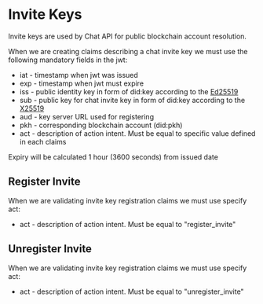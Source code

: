 # Invite Keys

Invite keys are used by Chat API for public blockchain account resolution.

When we are creating claims describing a chat invite key we must use the following mandatory fields in the jwt:

* iat - timestamp when jwt was issued 
* exp - timestamp when jwt must expire
* iss - public identity key in form of did:key according to the [Ed25519](https://w3c-ccg.github.io/did-method-key/#ed25519-x25519)
* sub - public key for chat invite key in form of did:key according to the [X25519](https://w3c-ccg.github.io/did-method-key/#x25519)
* aud - key server URL used for registering
* pkh - corresponding blockchain account (did:pkh)
* act - description of action intent. Must be equal to specific value defined in each claims

Expiry will be calculated 1 hour (3600 seconds) from issued date

## Register Invite
When we are validating invite key registration claims we must use specify act:

* act - description of action intent. Must be equal to "register_invite"

## Unregister Invite
When we are validating invite key registration claims we must use specify act:

* act - description of action intent. Must be equal to "unregister_invite"

